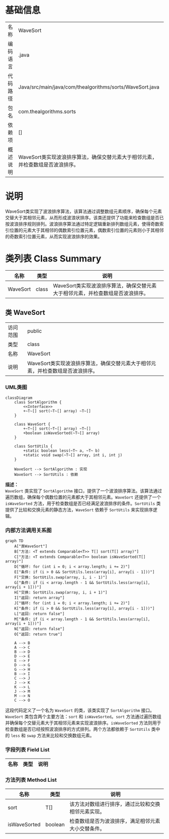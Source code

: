 # 基础信息

|      |      |
|------|------|
| 名称 | WaveSort |
| 编码语言 | .java |
| 代码路径 | Java/src/main/java/com/thealgorithms/sorts/WaveSort.java |
| 包名 | com.thealgorithms.sorts |
| 依赖项 | [] |
| 概述说明 | WaveSort类实现波浪排序算法，确保交替元素大于相邻元素，并检查数组是否波浪排序。 |

# 说明

WaveSort类实现了波浪排序算法，该算法通过调整数组元素顺序，确保每个元素交替大于其相邻元素，从而形成波浪状排序。该类还提供了功能来检查数组是否已按波浪排序规则排列。波浪排序算法通过特定逻辑重新排列数组元素，使得奇数索引位置的元素大于其相邻的偶数索引位置元素，偶数索引位置的元素则小于其相邻的奇数索引位置元素，从而实现波浪排序的效果。

# 类列表 Class Summary

| 名称   | 类型  | 说明 |
|-------|------|-------------|
| WaveSort | class | WaveSort类实现波浪排序算法，确保交替元素大于相邻元素，并检查数组是否波浪排序。 |



## 类 WaveSort

|      |      |
|------|------|
| 访问范围 | public |
| 类型 | class |
| 名称 | WaveSort |
| 说明 | WaveSort类实现波浪排序算法，确保交替元素大于相邻元素，并检查数组是否波浪排序。 |


### UML类图

```mermaid
classDiagram
    class SortAlgorithm {
        <<Interface>>
        +~T~[] sort(~T~[] array) ~T~[]
    }

    class WaveSort {
        +~T~[] sort(~T~[] array) ~T~[]
        +boolean isWaveSorted(~T~[] array)
    }

    class SortUtils {
        +static boolean less(~T~ a, ~T~ b)
        +static void swap(~T~[] array, int i, int j)
    }

    WaveSort --> SortAlgorithm : 实现
    WaveSort --> SortUtils : 依赖
```

**描述：**  
`WaveSort` 类实现了 `SortAlgorithm` 接口，提供了一个波浪排序算法。该算法通过遍历数组，确保每个偶数位置的元素都大于其相邻元素。`WaveSort` 还提供了一个 `isWaveSorted` 方法，用于检查数组是否已经满足波浪排序的条件。`SortUtils` 类提供了比较和交换元素的静态方法，`WaveSort` 依赖于 `SortUtils` 来实现排序逻辑。


### 内部方法调用关系图

```mermaid
graph TD
    A["类WaveSort"]
    B["方法: <T extends Comparable<T>> T[] sort(T[] array)"]
    C["方法: <T extends Comparable<T>> boolean isWaveSorted(T[] array)"]
    D["循环: for (int i = 0; i < array.length; i += 2)"]
    E["条件: if (i > 0 && SortUtils.less(array[i], array[i - 1]))"]
    F["交换: SortUtils.swap(array, i, i - 1)"]
    G["条件: if (i < array.length - 1 && SortUtils.less(array[i], array[i + 1]))"]
    H["交换: SortUtils.swap(array, i, i + 1)"]
    I["返回: return array"]
    J["循环: for (int i = 0; i < array.length; i += 2)"]
    K["条件: if (i > 0 && SortUtils.less(array[i], array[i - 1]))"]
    L["返回: return false"]
    M["条件: if (i < array.length - 1 && SortUtils.less(array[i], array[i + 1]))"]
    N["返回: return false"]
    O["返回: return true"]

    A --> B
    A --> C
    B --> D
    D --> E
    E --> F
    D --> G
    G --> H
    B --> I
    C --> J
    J --> K
    K --> L
    J --> M
    M --> N
    C --> O
```

这段代码定义了一个名为 `WaveSort` 的类，该类实现了 `SortAlgorithm` 接口。`WaveSort` 类包含两个主要方法：`sort` 和 `isWaveSorted`。`sort` 方法通过遍历数组并确保每个交替元素大于其相邻元素来实现波浪排序。`isWaveSorted` 方法则用于检查数组是否已经按照波浪排序的方式排列。两个方法都依赖于 `SortUtils` 类中的 `less` 和 `swap` 方法来比较和交换数组元素。

### 字段列表 Field List

| 名称  | 类型  | 说明 |
|-------|-------|------|

### 方法列表 Method List

| 名称  | 类型  | 说明 |
|-------|-------|------|
| sort | T[] | 该方法对数组进行排序，通过比较和交换相邻元素实现。 |
| isWaveSorted | boolean | 检查数组是否为波浪排序，满足相邻元素大小交替条件。 |




